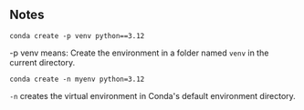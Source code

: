 ## Notes

```
conda create -p venv python==3.12
```
-p venv means: Create the environment in a folder named `venv` in the current directory.

```
conda create -n myenv python=3.12
```
`-n` creates the virtual environment in Conda's default environment directory. 